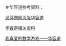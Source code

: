 ＃华容道参考资料：

[发芽网网页版华容道](http://fayaa.com/youxi/hrd/)

[华容道相关资料](http://www.2maomao.com/blog/hrd-youxifayaa-birth-log/)

[我喜爱的数学游戏——华容道](http://blog.sina.cn/dpool/blog/s/blog_48330c1e0102wfbz.html)


